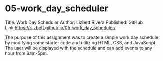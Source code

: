 # 05-work_day_scheduler
Title: Work Day Scheduler
Author: Lizbett Rivera
Published: GitHub
Link:https://rlizbett.github.io/05-work_day_scheduler/


The purpose of this assignment was to create a simple work day schedule by modifying some starter code and utilizing HTML, CSS, and JavaScript. The user will be displayed with the schedule and can add events to any hour from 9am-5pm. 
